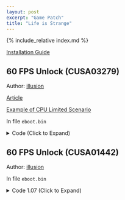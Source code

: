 ```yaml
---
layout: post
excerpt: "Game Patch"
title: "Life is Strange"
---
```


<!-- # {{ page.title }} -->

{% include_relative index.md %}

[Installation Guide](/install-instructions/)

## 60 FPS Unlock (CUSA03279)

Author: [illusion](https://twitter.com/illusion0002)

[Article](https://illusion0001.github.io/patches/2021/05/11/wif-dawn-60fps/)

[Example of CPU Limited Scenario](https://cdn.discordapp.com/attachments/650395105479360514/840144551825244180/20210507_191348_00757258.png)

In file `eboot.bin`

<details>
<summary>Code (Click to Expand)</summary>

{% highlight none %}

# 60fps unlock

B0 01 C5 F9 5C 05 DF 37 7A 01 C5 F9 7C C0 C4 C1 7B 5C 07 C4 C1 7B 59 45 00 C5 FB 5C C1 C5 FA 10 0D 30 39 7A 01 C5 FB 5A C0 C5 F8 2E C8 77 AA

B0 00 C5 F9 5C 05 DF 37 7A 01 C5 F9 7C C0 C4 C1 7B 5C 07 C4 C1 7B 59 45 00 C5 FB 5C C1 C5 FA 10 0D 30 39 7A 01 C5 FB 5A C0 C5 F8 2E C8 90 90

# minor performance improvement

C5 FA 10 40 0C 31 C0 C5 FA

E8 05 B6 18 00 31 C0 C5 FA

55 48 89 E5 41 57 41 56 41 55 41 54 53 48 81 EC F8 06 00 00 48 8B 0D 15

C3 C7 40 0C 00 00 00 3E C5 FA 10 40 0C C6 40 1C 00 C3 00 00 48 8B 0D 15
{% endhighlight %}

</details>

## 60 FPS Unlock (CUSA01442)

Author: [illusion](https://twitter.com/illusion0002)

In file `eboot.bin`

<details>
<summary>Code 1.07 (Click to Expand)</summary>

{% highlight none %}
# 60fps unlock

B0 01 C5 F8 2E C8 77 AA

B0 00 C5 F8 2E C8 90 90
{% endhighlight %}

</details>
